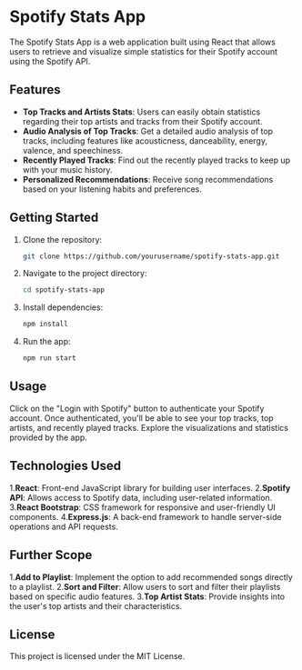 # Spotify Stats App

The Spotify Stats App is a web application built using React that allows users to retrieve and visualize simple statistics for their Spotify account using the Spotify API.

## Features

- **Top Tracks and Artists Stats**: Users can easily obtain statistics regarding their top artists and tracks from their Spotify account.
- **Audio Analysis of Top Tracks**: Get a detailed audio analysis of top tracks, including features like acousticness, danceability, energy, valence, and speechiness.
- **Recently Played Tracks**: Find out the recently played tracks to keep up with your music history.
- **Personalized Recommendations**: Receive song recommendations based on your listening habits and preferences.
## Getting Started

1. Clone the repository:

   ```bash
   git clone https://github.com/yourusername/spotify-stats-app.git
2. Navigate to the project directory:
     ```bash
     cd spotify-stats-app
3. Install dependencies:
    ```bash
    npm install
4. Run the app:
    ```bash
    npm run start

## Usage
Click on the "Login with Spotify" button to authenticate your Spotify account.
Once authenticated, you'll be able to see your top tracks, top artists, and recently played tracks.
Explore the visualizations and statistics provided by the app.

## Technologies Used
1.**React**: Front-end JavaScript library for building user interfaces.
2.**Spotify API**: Allows access to Spotify data, including user-related information.
3.**React Bootstrap**: CSS framework for responsive and user-friendly UI components.
4.**Express.js**: A back-end framework to handle server-side operations and API requests.

## Further Scope
1.**Add to Playlist**: Implement the option to add recommended songs directly to a playlist.
2.**Sort and Filter**: Allow users to sort and filter their playlists based on specific audio features.
3.**Top Artist Stats**: Provide insights into the user's top artists and their characteristics.

## License
This project is licensed under the MIT License.


